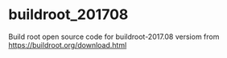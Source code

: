 # buildroot_201708
Build root open source code for buildroot-2017.08 versiom from https://buildroot.org/download.html
